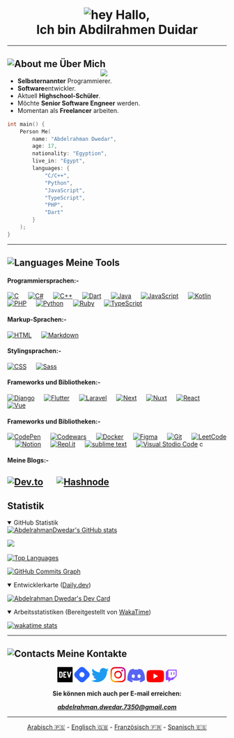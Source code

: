 <h1 align="center"><img src="https://camo.githubusercontent.com/e8e7b06ecf583bc040eb60e44eb5b8e0ecc5421320a92929ce21522dbc34c891/68747470733a2f2f6d656469612e67697068792e636f6d2f6d656469612f6876524a434c467a6361737252346961377a2f67697068792e676966" alt="hey" width="40"> Hallo,<br> Ich bin Abdilrahmen Duidar</h1> 

---

## <img src="https://img.icons8.com/fluency-systems-filled/48/000000/guest-male.png" width="30" alt="About me"/> Über Mich<img src="https://media.giphy.com/media/zOvBKUUEERdNm/giphy.gif" width="290" align="right">
* **Selbsternannter** Programmierer.
* **Software**entwickler.
* Aktuell **Highschool-Schüler**.
* Möchte **Senior Software Engneer** werden.
* Momentan als **Freelancer** arbeiten.

```cpp
int main() {
	Person Me(
		name: "Abdelrahman Dwedar",
		age: 17,
		nationality: "Egyption",
		live_in: "Egypt",
		languages: {
			"C/C++",
			"Python",
			"JavaScript",
			"TypeScript",
			"PHP",
			"Dart"
		}
	);
}
```

---

## <img src="https://user-images.githubusercontent.com/67812625/137175204-80bbeb5c-b861-4328-a801-a759791f5aa1.png" width="55" alt="Languages"> Meine Tools

#### Programmiersprachen:- 

[![C](https://img.shields.io/badge/C-00599C?style=for-the-badge&logo=c&logoColor=white)]()
&emsp;
[![C#](https://img.shields.io/badge/C%23-682876?style=for-the-badge&logo=c-sharp&logoColor=white)](https://docs.microsoft.com/en-us/dotnet/csharp/)
&emsp;
[![C++](https://img.shields.io/badge/C%2B%2B-00599C?style=for-the-badge&logo=c%2B%2B&logoColor=white)](https://www.cplusplus.com/)
&emsp;
[![Dart](https://img.shields.io/badge/dart-%230175C2.svg?style=for-the-badge&logo=dart&logoColor=white)](https://dart.dev/)
&emsp;
[![Java](https://img.shields.io/badge/java-%23ED8B00.svg?style=for-the-badge&logo=java&logoColor=white)](https://www.java.com/)
&emsp;
[![JavaScript](https://img.shields.io/badge/Javascript-f7e018?style=for-the-badge&logo=javascript&logoColor=black)](https://www.javascript.com/)
&emsp;
[![Kotlin](https://img.shields.io/badge/kotlin-%230095D5.svg?style=for-the-badge&logo=kotlin&logoColor=white)](https://kotlinlang.org/)
&emsp;
[![PHP](https://img.shields.io/badge/PHP-777BB4?style=for-the-badge&logo=php&logoColor=white)](https://www.php.net/)
&emsp;
[![Python](https://img.shields.io/badge/Python-14354C?style=for-the-badge&logo=python&logoColor=yellow)](https://www.python.org/)
&emsp;
[![Ruby](https://img.shields.io/badge/Ruby-B01401?style=for-the-badge&logo=ruby&logoColor=000000)](https://www.ruby-lang.org/en/)
&emsp;
[![TypeScript](https://img.shields.io/badge/Typescript-2D79C7?style=for-the-badge&logo=typescript&logoColor=white)](https://www.typescriptlang.org/)

#### Markup-Sprachen:-

[![HTML](https://img.shields.io/badge/Html5-E54C21?style=for-the-badge&logo=html5&logoColor=white)](https://html.com/)
&emsp;
[![Markdown](https://img.shields.io/badge/Markdown-000000?style=for-the-badge&logo=markdown&logoColor=white)](https://www.markdownguide.org/)

#### Stylingsprachen:-

[![CSS](https://img.shields.io/badge/Css3-214CE5?style=for-the-badge&logo=css3&logoColor=white)]()
&emsp;
[![Sass](https://img.shields.io/badge/Sass-CC6699?style=for-the-badge&logo=sass&logoColor=white)](https://sass-lang.com)

#### Frameworks und Bibliotheken:- <!-- Might be wrong -->

[![Django](https://img.shields.io/badge/django-%23092E20.svg?style=for-the-badge&logo=django&logoColor=white)](https://www.djangoproject.com/)
&emsp;
[![Flutter](https://img.shields.io/badge/Flutter-%2302569B.svg?style=for-the-badge&logo=Flutter&logoColor=white)](https://flutter.dev/)
&emsp;
[![Laravel](https://img.shields.io/badge/laravel-%23FF2D20.svg?style=for-the-badge&logo=laravel&logoColor=white)](https://laravel.com/)
&emsp;
[![Next](https://img.shields.io/badge/Next-black?style=for-the-badge&logo=next.js&logoColor=white)](https://nextjs.org/)
&emsp;
[![Nuxt](https://img.shields.io/badge/Nuxt-002E3B?style=for-the-badge&logo=nuxtdotjs&logoColor=#00DC82)](https://nuxtjs.org/)
&emsp;
[![React](https://img.shields.io/badge/React-20232A?style=for-the-badge&logo=react&logoColor=61DAFB)](https://reactjs.org/)
&emsp;
[![Vue](https://img.shields.io/badge/vuejs-%2335495e.svg?style=for-the-badge&logo=vuedotjs&logoColor=%234FC08D)](https://vuejs.org/)

#### Frameworks und Bibliotheken:-

[![CodePen](https://img.shields.io/badge/Codepen-000000?style=for-the-badge&logo=codepen&logoColor=white)](https://codepen.io/AbdelrahmanDwedar)
&emsp;
[![Codewars](https://img.shields.io/badge/Codewars-B1361E?style=for-the-badge&logo=codewars&logoColor=grey)](https://www.codewars.com/users/AbdelrahmanDwedar)
&emsp;
[![Docker](https://img.shields.io/badge/docker-%230db7ed.svg?style=for-the-badge&logo=docker&logoColor=white)](https://hub.docker.com/u/abdelrahmandwedar)
&emsp;
[![Figma](https://img.shields.io/badge/Figma-3d3d3d?style=for-the-badge&logo=Figma&logoColor=e04a34)](https://www.figma.com/)
&emsp;
[![Git](https://img.shields.io/badge/Git-f34f29?style=for-the-badge&logo=Git&logoColor=white)](https://git-scm.com/)
&emsp;
[![LeetCode](https://img.shields.io/badge/LeetCode-000000?style=for-the-badge&logo=LeetCode&logoColor=#d16c06)](https://leetcode.com/AbdelrahmanDwedar/)
&emsp;
[![Notion](https://img.shields.io/badge/Notion-%23000000.svg?style=for-the-badge&logo=notion&logoColor=white)](https://www.notion.so/)
&emsp;
[![Repl.it](https://img.shields.io/badge/Repl.it-%230D101E.svg?style=for-the-badge&logo=replit&logoColor=white)](https://replit.com/)
&emsp;
[![sublime text](https://img.shields.io/badge/Sublime_text-4B4B4B?style=for-the-badge&logo=sublime-text&logoColor=FF9800)](https://www.sublimetext.com/3)
&emsp;
[![Visual Stodio Code](https://img.shields.io/badge/Visual_Studio_Code-3d3d3d?style=for-the-badge&logo=visual%20studio%20code&logoColor=0078D4)](https://code.visualstudio.com/) c

#### Meine Blogs:-
[![Dev.to](https://img.shields.io/badge/dev.to-0A0A0A?style=for-the-badge&logo=dev.to&logoColor=white)](https://dev.to/abdelrahman_dwedar)
&emsp;
[![Hashnode](https://img.shields.io/badge/Hashnode-2962FF?style=for-the-badge&logo=hashnode&logoColor=white)](https://hashnode.com/@Abedo)
---
 
## Statistik
<details open>
<summary>GitHub Statistik</summary>
<a href="http://www.github.com/AbdelrahmanDwedar"><img src="https://github-readme-stats.vercel.app/api?username=AbdelrahmanDwedar&show_icons=true&hide=&count_private=true&title_color=3382ed&text_color=ffffff&icon_color=3382ed&bg_color=1c1917&hide_border=true&show_icons=true" alt="AbdelrahmanDwedar's GitHub stats" /></a>

<a href="http://www.github.com/AbdelrahmanDwedar"><img src="https://github-readme-streak-stats.herokuapp.com/?user=AbdelrahmanDwedar&stroke=ffffff&background=1c1917&ring=3382ed&fire=3382ed&currStreakNum=ffffff&currStreakLabel=3382ed&sideNums=ffffff&sideLabels=ffffff&dates=ffffff&hide_border=true" /></a>

<a href="https://github.com/AbdelrahmanDwedar" align="left"><img src="https://github-readme-stats.vercel.app/api/top-langs/?username=AbdelrahmanDwedar&langs_count=10&title_color=3382ed&text_color=ffffff&icon_color=3382ed&bg_color=1c1917&hide_border=true&locale=en&custom_title=Top%20%Languages" alt="Top Languages" /></a>

<a href="http://www.github.com/AbdelrahmanDwedar"><img src="https://activity-graph.herokuapp.com/graph?username=AbdelrahmanDwedar&bg_color=1c1917&color=ffffff&line=0891b2&point=ffffff&area_color=1c1917&area=true&hide_border=true&custom_title=GitHub%20Commits%20Graph" alt="GitHub Commits Graph" /></a>

</details>
<details open>
<summary>Entwicklerkarte (<a href="https://app.daily.dev/">Daily.dev</a>)</summary>

[<img src="https://api.daily.dev/devcards/9d34a8e386d24adf8d75ad4366eb254b.png?r=pra" width="300" alt="Abdelrahman Dwedar's Dev Card"/>](https://app.daily.dev/3_Dwedar)
</details>
<details open>
<summary>Arbeitsstatistiken (Bereitgestellt von <a href="https://wakatime.com/">WakaTime</a>)</summary>

[![wakatime stats](https://github-readme-stats.vercel.app/api/wakatime?username=AbdelrahmanDwedar&title_color=3382ed&text_color=ffffff&icon_color=3382ed&bg_color=1c1917&hide_border=true&langs_count=7)](https://wakatime.com/@AbdelrahmanDwedar)

</details>

---

## <img src="https://i.ibb.co/wpcck6r/pngegg-5.png" width="30" alt="Contacts"> Meine Kontakte
<div align="center">
  <a href="https://dev.to/abdelrahman_dwedar" style="border-reduce: 50%"><img alt="DEV" src="./assets/images/Devdotto-logo.png" width="35"></a>
  <a href="https://hashnode.com/@Adobe"><img alt="Hashnode" src="./assets/images/Hashnode-logo.png" width="35"></a>
  <a href="https://twitter.com/3_Dwedar"><img alt="Twitter" src="./assets/images/Twitter-logo.png" width="40"></a>
  <a href="https://www.instagram.com/abdelrhman._.dwedar/"><img alt="Instagram" src="./assets/images/Instagram-logo.png" width="35"></a>
  <a href="https://discord.gg/8FDyqPU"><img alt="Discord" src="./assets/images/Discord-logo.png" width="40"></a>
  <a href="https://www.youtube.com/channel/UCDb4dNtGD3eI9gtPt93ikKQ"><img alt="YouTube" src="./assets/images/YouTube-logo.png" width="40"></a>
  <a href="https://www.twitch.tv/7350_gaming"><img alt="twitch" src="./assets/images/Twitch-logo.png" width="25"></a>
  <p><b>Sie können mich auch per E-mail erreichen: <a href="mailto:abdelrahman.dwedar.7350@gmail.com"><address>abdelrahman.dwedar.7350@gmail.com</address></a></b><p>
</div>

---

<div align="center">
  <a alt="Arabic readme" href="README-ar.md">Arabisch 🇵🇸</a> 
  - <a alt="English readme" href="README.md">Englisch 🇬🇧</a> 
  - <a alt="French readme" href="README-fr.md">Französisch 🇫🇷</a>
  - <a alt="Spanish readme" href="README-es.md">Spanisch 🇪🇸</a>
</div>

